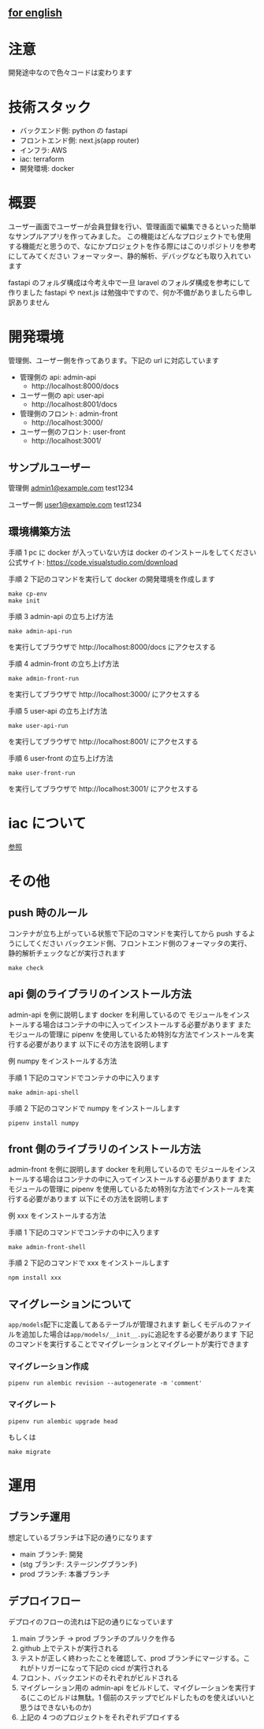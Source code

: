 ## [for english](https://github.com/campbel2525/sample-project/blob/main/README-ENGLISH.md)

# 注意

開発途中なので色々コードは変わります

# 技術スタック

- バックエンド側: python の fastapi
- フロントエンド側: next.js(app router)
- インフラ: AWS
- iac: terraform
- 開発環境: docker

# 概要

ユーザー画面でユーザーが会員登録を行い、管理画面で編集できるといった簡単なサンプルアプリを作ってみました。
この機能はどんなプロジェクトでも使用する機能だと思うので、なにかプロジェクトを作る際にはこのリポジトリを参考にしてみてください
フォーマッター、静的解析、デバッグなども取り入れています

fastapi のフォルダ構成は今考え中で一旦 laravel のフォルダ構成を参考にして作りました
fastapi や next.js は勉強中ですので、何か不備がありましたら申し訳ありません

# 開発環境

管理側、ユーザー側を作ってあります。下記の url に対応しています

- 管理側の api: admin-api
  - http://localhost:8000/docs
- ユーザー側の api: user-api
  - http://localhost:8001/docs
- 管理側のフロント: admin-front
  - http://localhost:3000/
- ユーザー側のフロント: user-front
  - http://localhost:3001/

## サンプルユーザー

管理側
admin1@example.com
test1234

ユーザー側
user1@example.com
test1234

## 環境構築方法

手順 1
pc に docker が入っていない方は docker のインストールをしてください
公式サイト: https://code.visualstudio.com/download

手順 2
下記のコマンドを実行して docker の開発環境を作成します

```
make cp-env
make init
```

手順 3
admin-api の立ち上げ方法

```
make admin-api-run
```

を実行してブラウザで
http://localhost:8000/docs
にアクセスする

手順 4
admin-front の立ち上げ方法

```
make admin-front-run
```

を実行してブラウザで
http://localhost:3000/
にアクセスする

手順 5
user-api の立ち上げ方法

```
make user-api-run
```

を実行してブラウザで
http://localhost:8001/
にアクセスする

手順 6
user-front の立ち上げ方法

```
make user-front-run
```

を実行してブラウザで
http://localhost:3001/
にアクセスする

# iac について

[参照](https://github.com/campbel2525/sample-project/blob/main/infrastructures/terraform/README.md)

# その他

## push 時のルール

コンテナが立ち上がっている状態で下記のコマンドを実行してから push するようにしてください
バックエンド側、フロントエンド側のフォーマッタの実行、静的解析チェックなどが実行されます

```
make check
```

## api 側のライブラリのインストール方法

admin-api を例に説明します
docker を利用しているので モジュールをインストールする場合はコンテナの中に入ってインストールする必要があります
またモジュールの管理に pipenv を使用しているため特別な方法でインストールを実行する必要があります
以下にその方法を説明します

例
numpy をインストールする方法

手順 1
下記のコマンドでコンテナの中に入ります

```
make admin-api-shell
```

手順 2
下記のコマンドで numpy をインストールします

```
pipenv install numpy
```

## front 側のライブラリのインストール方法

admin-front を例に説明します
docker を利用しているので モジュールをインストールする場合はコンテナの中に入ってインストールする必要があります
またモジュールの管理に pipenv を使用しているため特別な方法でインストールを実行する必要があります
以下にその方法を説明します

例
xxx をインストールする方法

手順 1
下記のコマンドでコンテナの中に入ります

```
make admin-front-shell
```

手順 2
下記のコマンドで xxx をインストールします

```
npm install xxx
```

## マイグレーションについて

`app/models`配下に定義してあるテーブルが管理されます
新しくモデルのファイルを追加した場合は`app/models/__init__.py`に追記をする必要があります
下記のコマンドを実行することでマイグレーションとマイグレートが実行できます

### マイグレーション作成

```
pipenv run alembic revision --autogenerate -m 'comment'
```

### マイグレート

```
pipenv run alembic upgrade head
```

もしくは

```
make migrate
```

# 運用

## ブランチ運用

想定しているブランチは下記の通りになります

- main ブランチ: 開発
- (stg ブランチ: ステージングブランチ)
- prod ブランチ: 本番ブランチ

## デプロイフロー

デプロイのフローの流れは下記の通りになっています

1. main ブランチ -> prod ブランチのプルリクを作る
2. github 上でテストが実行される
3. テストが正しく終わったことを確認して、prod ブランチにマージする。これがトリガーになって下記の cicd が実行される
4. フロント、バックエンドのそれぞれがビルドされる
5. マイグレーション用の admin-api をビルドして、マイグレーションを実行する(ここのビルドは無駄。1 個前のステップでビルドしたものを使えばいいと思うはできないものか)
6. 上記の 4 つのプロジェクトをそれぞれデプロイする
